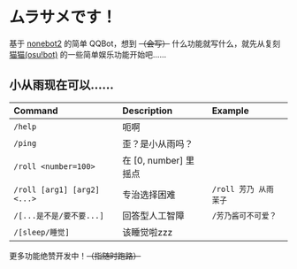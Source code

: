 # ムラサメです！

基于 [nonebot2](https://github.com/nonebot/nonebot2) 的简单 QQBot，想到 ~~（会写）~~ 什么功能就写什么，就先从复刻 [猫猫(osu!bot)](https://github.com/Monodesu/osucat) 的一些简单娱乐功能开始吧……

## 小从雨现在可以……

| Command                     | Description           | Example                |
| :-------------------------- | :-------------------- | :--------------------- |
| `/help`                     | 呃啊                  |                        |
| `/ping`                     | 歪？是小从雨吗？      |                        |
| `/roll <number=100>`        | 在 [0, number] 里摇点 |                        |
| `/roll [arg1] [arg2] <...>` | 专治选择困难          | `/roll 芳乃 从雨 茉子` |
| `/[...是不是/要不要...]`    | 回答型人工智障        | `/芳乃酱可不可爱？`    |
| `/[sleep/睡觉]`             | 该睡觉啦zzz           |                        |

更多功能绝赞开发中！~~（指随时跑路）~~
